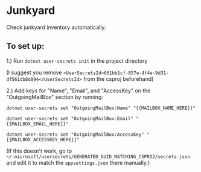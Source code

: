 # Junkyard
Check junkyard inventory automatically.

## To set up:
1.) Run `dotnet user-secrets init` in the project directory 

(I suggest you remove `<UserSecretsId>661bb1cf-857e-4f4e-9d31-df561db8d894</UserSecretsId>` from the csproj beforehand)

2.) Add keys for "Name", "Email", and "AccessKey" on the "OutgoingMailBox" section by running:

`dotnet user-secrets set "OutgoingMailBox:Name" "{{MAILBOX_NAME_HERE}}"`

`dotnet user-secrets set "OutgoingMailBox:Email" "{{MAILBOX_EMAIL_HERE}}"`

`dotnet user-secrets set "OutgoingMailBox:AccessKey" "{{MAILBOX_ACCESSKEY_HERE}}"`

(If this doesn't work, go to `~/.microsoft/usersecrets/GENERATED_GUID_MATCHING_CSPROJ/secrets.json` and edit it to match the `appsettings.json` there manually.)